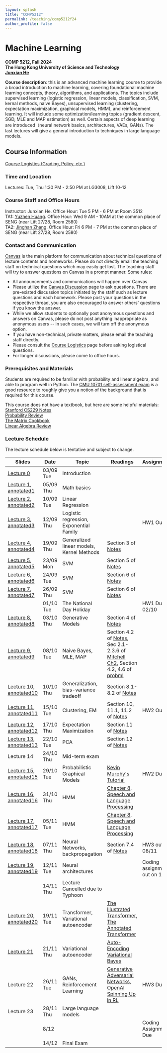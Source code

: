 ```yaml
---
layout: splash
title: "COMP5212"
permalink: /teaching/comp5212f24
author_profile: false
---
```


# Machine Learning

**COMP 5212, Fall 2024**  
**The Hong Kong University of Science and Technology**  
[**Junxian He**](https://jxhe.github.io)

**Course description**: this is an advanced machine learning course to provide a broad introduction to machine learning, covering foundational machine learning concepts, theory, algorithms, and applications. The topics include supervised learning (logistic regression, linear models, classification, SVM, kernal methods, naive Bayes), unsupervised learning (clustering, expectation maximization, graphical models, HMM), and reinforcement learning. It will include some optimization/learning topics (gradient descent, SGD, MLE and MAP estimation) as well. Certain aspects of deep learning are introduced（neural network basics, architectures, VAEs, GANs). The last lectures will give a general introduction to techniques in large language models.

## Course Information

[Course Logistics (Grading, Policy, etc.)](https://docs.google.com/document/d/13ZRiwV2ui4pxqT-njzqesDbWgWg5QvQihGclnbP355k/edit?usp=sharing)

### Time and Location
Lectures: Tue, Thu 1:30 PM - 2:50 PM at LG3008, Lift 10-12

### Course Staff and Office Hours
Instructor: Junxian He. Office Hour: Tue 5 PM - 6 PM at Room 3512  
TA1: [Yuzhen Huang](https://hyz17.github.io). Office Hour: Wed 9 AM - 10AM at the common place of SENG (near Lift 27/28, Room 2580)  
TA2: [Jinghan Zhang](https://jinghan23.github.io). Office Hour: Fri 6 PM - 7 PM at the common place of SENG (near Lift 27/28, Room 2580)

### Contact and Communication
[Canvas](https://canvas.ust.hk/courses/57810) is the main platform for communication about technical questions of lecture contents and homeworks. Please do not directly email the teaching staff on technical questions which may easily get lost. The teaching staff will try to answer questions on Canvas in a prompt manner. Some rules:

* All announcements and communications will happen over Canvas
* Please utilize the [Canvas Discussion](https://canvas.ust.hk/courses/57810/discussion_topics) page to ask questions. There are pre-existed discussion topics initiated by the staff such as lecture questions and each homework. Please post your questions in the respective thread, you are also encouraged to answer others' questions if you know the answer.
* While we allow students to optionally post anonymous questions and answers on Canvas, please do not post anything inappropriate as anonymous users -- in such cases, we will turn off the anonymous option.  
* If you have non-technical, private matters, please email the teaching staff directly.
* Please consult the [Course Logistics](https://docs.google.com/document/d/13ZRiwV2ui4pxqT-njzqesDbWgWg5QvQihGclnbP355k/edit?usp=sharing) page before asking logistical questions.
* For longer discussions, please come to office hours.

### Prerequisites and Materials
Students are required to be familiar with probability and linear algebra, and able to program well in Python. The [CMU 10701 self-assessment exam](https://www.cs.cmu.edu/~aarti/Class/10701_Spring23/Intro_ML_Self_Evaluation_new.pdf) is a good resource to roughly give you a notion of the background that is required for this course.

This course does not have a textbook, but here are some helpful materials:  
[Stanford CS229 Notes](https://cs229.stanford.edu/main_notes.pdf)  
[Probability Review](http://www.cs.cmu.edu/~aarti/Class/10701/recitation/prob_review.pdf)  
[The Matrix Cookbook](https://www.math.uwaterloo.ca/~hwolkowi/matrixcookbook.pdf)  
[Linear Algebra Review](http://www.cs.cmu.edu/~zkolter/course/15-884/linalg-review.pdf)  



### Lecture Schedule
The lecture schedule below is tentative and subject to change.

| Slides     | Date      | Topic                                     | Readings | Assignments |
|------------|-----------|-------------------------------------------|----------|-------------|
| [Lecture 0](/teaching/comp5212f24/lecture0.pdf)  | 03/09 Tue | Introduction                              |          |             |
| [Lecture 1](/teaching/comp5212f24/lecture1.pdf), [annotated1](/teaching/comp5212f24/lecture1_annotated.pdf) | 05/09 Thu | Math basics                               |          |             |
| [Lecture 2](/teaching/comp5212f24/lecture2.pdf), [annotated2](/teaching/comp5212f24/lecture2_annotated.pdf)  | 10/09 Tue | Linear Regression                         |          |             |
| [Lecture 3](/teaching/comp5212f24/lecture3.pdf), [annotated3](/teaching/comp5212f24/lecture3_annotated.pdf)  | 12/09 Thu | Logistic regression, Exponential Family   |          |   HW1 Out          |
| [Lecture 4](/teaching/comp5212f24/lecture4.pdf), [annotated4](/teaching/comp5212f24/lecture4_annotated.pdf) | 19/09 Thu | Generalized linear models, Kernel Methods | Section 3 of [Notes](https://cs229.stanford.edu/main_notes.pdf) | |
| [Lecture 5](/teaching/comp5212f24/lecture5.pdf), [annotated5](/teaching/comp5212f24/lecture5_annotated.pdf)  | 23/09 Mon | SVM                       | Section 5 of [Notes](https://cs229.stanford.edu/main_notes.pdf) | |
| [Lecture 6](/teaching/comp5212f24/lecture6.pdf), [annotated6](/teaching/comp5212f24/lecture6_annotated.pdf)  | 24/09 Tue | SVM                                       | Section 6 of [Notes](https://cs229.stanford.edu/main_notes.pdf) | |
| [Lecture 7](/teaching/comp5212f24/lecture7.pdf), [annotated7](/teaching/comp5212f24/lecture7_annotated.pdf)  | 26/09 Thu | SVM                                       | Section 6 of [Notes](https://cs229.stanford.edu/main_notes.pdf) | |
|   | 01/10 Tue | The National Day Holiday                                       |  |HW1 Due on 02/10 |
| [Lecture 8](/teaching/comp5212f24/lecture8.pdf), [annotated8](/teaching/comp5212f24/lecture8_annotated.pdf)  | 03/10 Thu | Generative Models                         | Section 4 of [Notes](https://cs229.stanford.edu/main_notes.pdf) | |
| [Lecture 9](/teaching/comp5212f24/lecture9.pdf), [annotated9](/teaching/comp5212f24/lecture9_annotated.pdf)  | 08/10 Tue | Naive Bayes, MLE, MAP                     | Section 4.2 of [Notes](https://cs229.stanford.edu/main_notes.pdf), Sec 2.1-2.3.6 of [Mitchell Ch2](/teaching/comp5212s24/Joint_MLE_MAP.pdf), Section 4.2, 4.6 of [probml](https://probml.github.io/pml-book/book1.html) | |
| [Lecture 10](/teaching/comp5212f24/lecture10.pdf), [annotated10](/teaching/comp5212f24/lecture10_annotated.pdf) | 10/10 Thu | Generalization, bias-variance tradeoff    | Section 8.1-8.2 of [Notes](https://cs229.stanford.edu/main_notes.pdf) | |
| [Lecture 11](/teaching/comp5212f24/lecture11.pdf), [annotated11](/teaching/comp5212f24/lecture11_annotated.pdf) | 15/10 Tue | Clustering, EM                            | Section 10, 11.1, 11.2 of [Notes](https://cs229.stanford.edu/main_notes.pdf) | HW2 Out |
| [Lecture 12](/teaching/comp5212f24/lecture12.pdf), [annotated12](/teaching/comp5212f24/lecture12_annotated.pdf) | 17/10 Thu | Expectation Maximization                  | Section 11 of [Notes](https://cs229.stanford.edu/main_notes.pdf) | |
| [Lecture 13](/teaching/comp5212f24/lecture13.pdf), [annotated13](/teaching/comp5212f24/lecture13_annotated.pdf) | 22/10 Tue | PCA                                       | Section 12 of [Notes](https://cs229.stanford.edu/main_notes.pdf) | |
| Lecture 14 | 24/10 Thu | Mid-term exam                             |          |             |
| [Lecture 15](/teaching/comp5212f24/lecture15.pdf), [annotated15](/teaching/comp5212f24/lecture15_annotated.pdf) | 29/10 Tue | Probabilistic Graphical Models            | [Kevin Murphy's Tutorial](https://www.cs.ubc.ca/%7Emurphyk/Bayes/bayes.html) | HW2 Due |
| [Lecture 16](/teaching/comp5212f24/lecture16.pdf), [annotated16](/teaching/comp5212f24/lecture16_annotated.pdf) | 31/10 Thu | HMM                                       | [Chapter 8, Speech and Language Processing](https://web.stanford.edu/~jurafsky/slp3/A.pdf) | |
| [Lecture 17](/teaching/comp5212f24/lecture17.pdf), [annotated17](/teaching/comp5212f24/lecture17_annotated.pdf) | 05/11 Tue | HMM                                       | [Chapter 8, Speech and Language Processing](https://web.stanford.edu/~jurafsky/slp3/A.pdf) | |
| [Lecture 18](/teaching/comp5212f24/lecture18.pdf), [annotated18](/teaching/comp5212f24/lecture18_annotated.pdf) | 07/11 Thu | Neural Networks, backpropagation          | Section 7.4 of [Notes](https://cs229.stanford.edu/main_notes.pdf) | HW3 out on 08/11 |
| [Lecture 19](/teaching/comp5212f24/lecture19.pdf), [annotated19](/teaching/comp5212f24/lecture19_annotated.pdf) | 12/11 Tue | Neural architectures                      |          |    Coding assignment out on 10/11        |
|  | 14/11 Thu | Lecture Cancelled due to Typhoon                      |          |            |
| [Lecture 20](/teaching/comp5212f24/lecture20.pdf), [annotated20](/teaching/comp5212f24/lecture20_annotated.pdf) | 19/11 Tue | Transformer, Variational autoencoder      | [The Illustrated Transformer](http://jalammar.github.io/illustrated-transformer/), [The Annotated Transformer](https://nlp.seas.harvard.edu/2018/04/03/attention.html) | |
| [Lecture 21](/teaching/comp5212f24/lecture21.pdf) | 21/11 Thu | Variational autoencoder                   | [Auto-Encoding Variational Bayes](https://arxiv.org/abs/1312.6114) | |
| Lecture 22 | 26/11 Tue | GANs, Reinforcement Learning              | [Generative Adversarial Networks](https://arxiv.org/abs/1406.2661), [OpenAI Spinning Up in RL](https://spinningup.openai.com/en/latest/)  |HW3 Due |
| Lecture 23 | 28/11 Thu | Large language models              |          |             |
|  | 8/12  |               |          |   Coding Assignment Due          |
|  | 14/12  |    Final Exam           |          |             |



